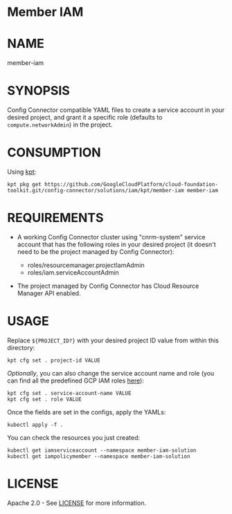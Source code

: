 Member IAM
==================================================

# NAME

  member-iam

# SYNOPSIS

  Config Connector compatible YAML files to create a service account in your desired project, and grant it a specific role (defaults to `compute.networkAdmin`) in the project.

# CONSUMPTION

  Using [kpt](https://googlecontainertools.github.io/kpt/):

  ```
  kpt pkg get https://github.com/GoogleCloudPlatform/cloud-foundation-toolkit.git/config-connector/solutions/iam/kpt/member-iam member-iam
  ```

# REQUIREMENTS

  *   A working Config Connector cluster using "cnrm-system" service account
      that has the following roles in your desired project (it doesn't need to
      be the project managed by Config Connector):

      -   roles/resourcemanager.projectIamAdmin
      -   roles/iam.serviceAccountAdmin

  *   The project managed by Config Connector has Cloud Resource Manager API
      enabled.

# USAGE

  Replace `${PROJECT_ID?}` with your desired project ID value from 
  within this directory:

  ```
  kpt cfg set . project-id VALUE
  ```

  _Optionally_, you can also change the service account name and role
  (you can find all the predefined GCP IAM roles
  [here](https://cloud.google.com/iam/docs/understanding-roles#predefined_roles)):

  ```
  kpt cfg set . service-account-name VALUE
  kpt cfg set . role VALUE
  ```

  Once the fields are set in the configs, apply the YAMLs:

  ```
  kubectl apply -f .
  ```

  You can check the resources you just created:

  ```
  kubectl get iamserviceaccount --namespace member-iam-solution
  kubectl get iampolicymember --namespace member-iam-solution
  ```

# LICENSE

  Apache 2.0 - See [LICENSE](/LICENSE) for more information.